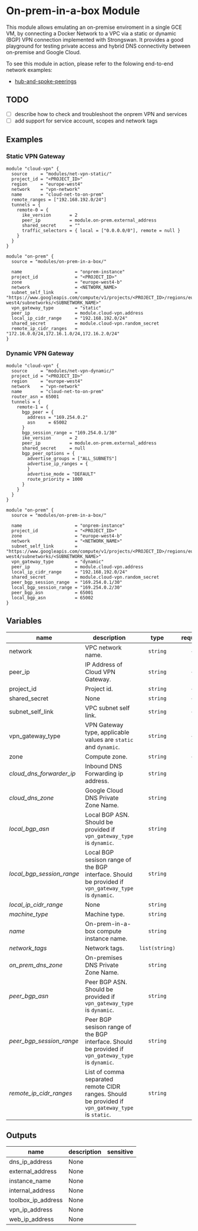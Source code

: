 # On-prem-in-a-box Module

This module allows emulating an on-premise enviroment in a single GCE VM, by connecting a Docker Network to a VPC via a static or dynamic (BGP) VPN connection implemented with Strongswan. It provides a good playground for testing private access and hybrid DNS connectivity between on-premise and Google Cloud.

To see this module in action, please refer to the folowing end-to-end network examples:
- [hub-and-spoke-peerings](../../infrastructure/hub-and-spoke-peerings/)

## TODO

- [ ] describe how to check and troubleshoot the onprem VPN and services
- [ ] add support for service account, scopes and network tags

## Examples

### Static VPN Gateway
```hcl
module "cloud-vpn" {
  source     = "modules/net-vpn-static/"
  project_id = "<PROJECT_ID>"
  region     = "europe-west4"
  network    = "vpn-network"
  name       = "cloud-net-to-on-prem"
  remote_ranges = ["192.168.192.0/24"]
  tunnels = {
    remote-0 = {
      ike_version       = 2
      peer_ip           = module.on-prem.external_address
      shared_secret     = ""
      traffic_selectors = { local = ["0.0.0.0/0"], remote = null }
    }
  }
}

module "on-prem" {
  source = "modules/on-prem-in-a-box/"

  name                    = "onprem-instance"
  project_id              = "<PROJECT_ID>"
  zone                    = "europe-west4-b"
  network                 = <NETWORK_NAME>
  subnet_self_link        = "https://www.googleapis.com/compute/v1/projects/<PROJECT_ID>/regions/europe-west4/subnetworks/<SUBNETWORK_NAME>"
  vpn_gateway_type        = "static"
  peer_ip                 = module.cloud-vpn.address
  local_ip_cidr_range     = "192.168.192.0/24"
  shared_secret           = module.cloud-vpn.random_secret
  remote_ip_cidr_ranges   = "172.16.0.0/24,172.16.1.0/24,172.16.2.0/24"
}
```

### Dynamic VPN Gateway
```hcl
module "cloud-vpn" {
  source     = "modules/net-vpn-dynamic/"
  project_id = "<PROJECT_ID>"
  region     = "europe-west4"
  network    = "vpn-network"
  name       = "cloud-net-to-on-prem"
  router_asn = 65001
  tunnels = {
    remote-1 = {
      bgp_peer = {
        address = "169.254.0.2"
        asn     = 65002
      }
      bgp_session_range = "169.254.0.1/30"
      ike_version       = 2
      peer_ip           = module.on-prem.external_address
      shared_secret     = null
      bgp_peer_options = {
        advertise_groups = ["ALL_SUBNETS"]
        advertise_ip_ranges = {
        }
        advertise_mode = "DEFAULT"
        route_priority = 1000
      }
    }
  }
}

module "on-prem" {
  source = "modules/on-prem-in-a-box/"

  name                    = "onprem-instance"
  project_id              = "<PROJECT_ID>"
  zone                    = "europe-west4-b"
  network                 = "<NETWORK_NAME>"
  subnet_self_link        = "https://www.googleapis.com/compute/v1/projects/<PROJECT_ID>/regions/europe-west4/subnetworks/<SUBNETWORK_NAME>"
  vpn_gateway_type        = "dynamic"
  peer_ip                 = module.cloud-vpn.address
  local_ip_cidr_range     = "192.168.192.0/24"
  shared_secret           = module.cloud-vpn.random_secret
  peer_bgp_session_range  = "169.254.0.1/30"
  local_bgp_session_range = "169.254.0.2/30"
  peer_bgp_asn            = 65001
  local_bgp_asn           = 65002
}
```

<!-- BEGIN TFDOC -->
## Variables

| name | description | type | required | default |
|---|---|:---: |:---:|:---:|
| network | VPC network name. | <code title="">string</code> | ✓ |  |
| peer_ip | IP Address of Cloud VPN Gateway. | <code title="">string</code> | ✓ |  |
| project_id | Project id. | <code title="">string</code> | ✓ |  |
| shared_secret | None | <code title="">string</code> | ✓ |  |
| subnet_self_link | VPC subnet self link. | <code title="">string</code> | ✓ |  |
| vpn_gateway_type | VPN Gateway type, applicable values are `static` and `dynamic`. | <code title="">string</code> | ✓ |  |
| zone | Compute zone. | <code title="">string</code> | ✓ |  |
| *cloud_dns_forwarder_ip* | Inbound DNS Forwarding ip address. | <code title="">string</code> |  | <code title="">172.16.0.3</code> |
| *cloud_dns_zone* | Google Cloud DNS Private Zone Name. | <code title="">string</code> |  | <code title="">cloud.internal</code> |
| *local_bgp_asn* | Local BGP ASN. Should be provided if `vpn_gateway_type` is `dynamic`. | <code title="">string</code> |  | <code title="">65002</code> |
| *local_bgp_session_range* | Local BGP sesison range of the BGP interface. Should be provided if `vpn_gateway_type` is `dynamic`. | <code title="">string</code> |  | <code title="">169.254.0.2/30</code> |
| *local_ip_cidr_range* | None | <code title="">string</code> |  | <code title="">192.168.192.0/24</code> |
| *machine_type* | Machine type. | <code title="">string</code> |  | <code title="">g1-small</code> |
| *name* | On-prem-in-a-box compute instance name. | <code title="">string</code> |  | <code title="">on-prem-in-a-box</code> |
| *network_tags* | Network tags. | <code title="list&#40;string&#41;">list(string)</code> |  | <code title="">["ssh"]</code> |
| *on_prem_dns_zone* | On-premises DNS Private Zone Name. | <code title="">string</code> |  | <code title="">onprem.internal</code> |
| *peer_bgp_asn* | Peer BGP ASN. Should be provided if `vpn_gateway_type` is `dynamic`. | <code title="">string</code> |  | <code title="">65001</code> |
| *peer_bgp_session_range* | Peer BGP sesison range of the BGP interface. Should be provided if `vpn_gateway_type` is `dynamic`. | <code title="">string</code> |  | <code title="">169.254.0.1/30</code> |
| *remote_ip_cidr_ranges* | List of comma separated remote CIDR ranges. Should be provided if `vpn_gateway_type` is `static`. | <code title="">string</code> |  | <code title=""></code> |

## Outputs

| name | description | sensitive |
|---|---|:---:|
| dns_ip_address | None |  |
| external_address | None |  |
| instance_name | None |  |
| internal_address | None |  |
| toolbox_ip_address | None |  |
| vpn_ip_address | None |  |
| web_ip_address | None |  |
<!-- END TFDOC -->
